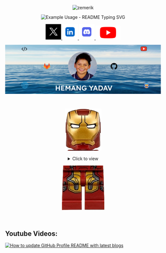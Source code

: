 <p align="center"> <img src="https://komarev.com/ghpvc/?username=zemerik&label=Profile%20views&color=0e75b6&style=flat" alt="zemerik" /> </p>

<p align = "center">
  <img src = "https://readme-typing-svg.demolab.com/?lines=Hello+👋+I'm+Hemang;🌐+Web+Developer;🏆+Open Source Enthusiast&font=Fira%20Code&center=true&width=380&height=50&duration=4000&pause=1000" alt="Example Usage - README Typing SVG">
</p>

<p align = "center">

  <a href="https://twitter.com/zemerik_x" target="_blank">
    <img src = "assets/x.png" alt = "Zemerik_X" style = "width:50px;height:50px">
  </a>

  <a href="https://linkedin.com/in/zemerik" target = "_blank">
    <img src = "assets/in.png" alt = "in/zemerik" style = "width:50px;height:50px">
  </a>

  <a href="https://discord.gg/WMCEHzwkup" target="_blank">
    <img src = "assets/discord.png" alt = ".zemerik" style = "width:50px;height:50px">
  </a>

  <a href="https://www.youtube.com/channel/UCLJY3Fa0xheb_SNSuPkbdZw" target="_blank">
    <img src = "assets/youtube.png" alt = "@Zemerik" style = "width:80px;height:45px">
  </a>

</p>

![Banner](assets/banner4.png)

<br>

<p align = "center"><img src = "assets/ironman-head.png"></p>

<div align = "center">
  <details close>
    <summary>
      Click to view
    </summary>

<br>

![About](assets/About2.gif)

<details close>
  <summary>
    ✍️Blogs
  </summary>

<!-- BLOG-POST-LIST:START -->
- [Basic Markdown](https://dev.to/zemerik/basic-markdown-2jel)
- [Contribute to ZemProfiles!](https://dev.to/zemerik/contribute-to-zemprofiles-16on)
- [How to make a cool GitHub README.md](https://dev.to/zemerik/how-to-make-a-cool-github-readmemd-46dj)
- [Making a good Github Profile README.md](https://dev.to/zemerik/making-a-good-github-profile-readmemd-ni0)
<!-- BLOG-POST-LIST:END -->

</details>

<details>
  <summary>
    🤯Tech Stack
  </summary>

<br>

![Tech Stack](assets/tools.svg)

</details>

<details>
  <summary>
    🎓My Stats
  </summary>

<br>

![Github Languages](https://github-readme-stats.vercel.app/api/top-langs?username=zemerik&show_icons=true&theme=cobalt&locale=en&layout=compact)  

<br>

![Github Stats](https://github-readme-stats.vercel.app/api?username=zemerik&show=reviews,&show_icons=true&theme=cobalt&locale=en)

</details>

</details>
</div>

<p align = "center"><img src = "assets/ironman-legs.png"></p>

<br>

## Youtube Videos:

<p align = "center">

<!-- BEGIN YOUTUBE-CARDS -->
[![How to update GitHub Profile README with latest blogs](https://ytcards.demolab.com/?id=As7KgTZOrlE&title=How+to+update+GitHub+Profile+README+with+latest+blogs&lang=en&timestamp=1716288361&background_color=%230d1117&title_color=%23ffffff&stats_color=%23dedede&max_title_lines=1&width=250&border_radius=5&duration=375 "How to update GitHub Profile README with latest blogs")](https://www.youtube.com/watch?v=As7KgTZOrlE)
<!-- END YOUTUBE-CARDS -->

</p>
